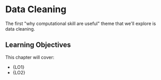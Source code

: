 # Data Cleaning

The first "why computational skill are useful" theme that we'll explore is data cleaning.




## Learning Objectives

This chapter will cover:

- {LO1}
- {LO2}
